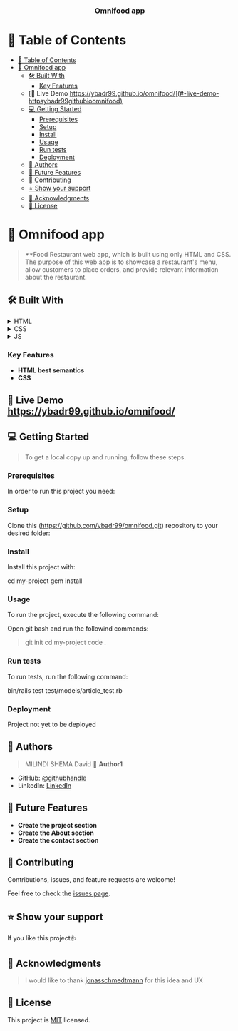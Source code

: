 <div align="center">
  <h3>Omnifood app</h3>
</div>

<!-- TABLE OF CONTENTS -->

# 📗 Table of Contents

- [📗 Table of Contents](#-table-of-contents)
- [📖 Omnifood app ](#-omnifood-app-)
  - [🛠 Built With ](#-built-with-)
    - [Key Features ](#key-features-)
  - [🚀 Live Demo https://ybadr99.github.io/omnifood/](#-live-demo-httpsybadr99githubioomnifood)
  - [💻 Getting Started ](#-getting-started-)
    - [Prerequisites](#prerequisites)
    - [Setup](#setup)
    - [Install](#install)
    - [Usage](#usage)
    - [Run tests](#run-tests)
    - [Deployment](#deployment)
  - [👥 Authors ](#-authors-)
  - [🔭 Future Features ](#-future-features-)
  - [🤝 Contributing ](#-contributing-)
  - [⭐️ Show your support ](#️-show-your-support-)
  - [🙏 Acknowledgments ](#-acknowledgments-)
  - [📝 License ](#-license-)

<!-- PROJECT DESCRIPTION -->

# 📖 Omnifood app <a name="about-project"></a>

> \*\*Food Restaurant web app, which is built using only HTML and CSS. The purpose of this web app is to showcase a restaurant's menu, allow customers to place orders, and provide relevant information about the restaurant.

## 🛠 Built With <a name="built-with"></a>

<details>
  <summary>HTML</summary>
</details>

<details>
  <summary>CSS</summary>
</details>

<details>
  <summary>JS</summary>
</details>

<!-- Features -->

### Key Features <a name="key-features"></a>

- **HTML best semantics**
- **CSS**

<!-- LIVE DEMO -->

## 🚀 Live Demo <a name="live-demo">https://ybadr99.github.io/omnifood/</a>

<!-- GETTING STARTED -->

## 💻 Getting Started <a name="getting-started"></a>

> To get a local copy up and running, follow these steps.

### Prerequisites

In order to run this project you need:

<!--
Example command:
```sh
 gem install rails
```
 -->

### Setup

Clone this (https://github.com/ybadr99/omnifood.git) repository to your desired folder:

### Install

Install this project with:

cd my-project
gem install

### Usage

To run the project, execute the following command:

Open git bash and run the followind commands:

> git init
> cd my-project
> code .

### Run tests

To run tests, run the following command:

bin/rails test test/models/article_test.rb

### Deployment

Project not yet to be deployed

<!-- AUTHORS -->

## 👥 Authors <a name="authors"></a>

> MILINDI SHEMA David
> 👤 **Author1**

- GitHub: [@githubhandle](https://github.com/ybadr99)
- LinkedIn: [LinkedIn](https://www.linkedin.com/in/yousef-mohamed-badr/)

<!-- FUTURE FEATURES -->

## 🔭 Future Features <a name="future-features"></a>

- **Create the project section**
- **Create the About section**
- **Create the contact section**

<!-- CONTRIBUTING -->

## 🤝 Contributing <a name="contributing"></a>

Contributions, issues, and feature requests are welcome!

Feel free to check the [issues page](https://github.com/ybadr99/portfolio/issues).

<!-- SUPPORT -->

## ⭐️ Show your support <a name="support"></a>

If you like this project:thumbsup:

<!-- ACKNOWLEDGEMENTS -->

## 🙏 Acknowledgments <a name="acknowledgements"></a>

> I would like to thank [jonasschmedtmann](https://github.com/jonasschmedtmann) for this idea and UX

<!-- LICENSE -->

## 📝 License <a name="license"></a>

This project is [MIT](./LICENSE.md) licensed.
